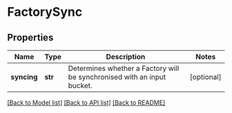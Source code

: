 # FactorySync

## Properties
Name | Type | Description | Notes
------------ | ------------- | ------------- | -------------
**syncing** | **str** | Determines whether a Factory will be synchronised with an input bucket. | [optional] 

[[Back to Model list]](../README.md#documentation-for-models) [[Back to API list]](../README.md#documentation-for-api-endpoints) [[Back to README]](../README.md)


